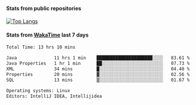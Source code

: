 #### Stats from public repositories

[![Top Langs](https://github-readme-stats.vercel.app/api/top-langs/?username=hyoghurt&layout=compact&exclude_repo=multiserver,docker_compose&langs_count=6)](https://github.com/anuraghazra/github-readme-stats)

#### Stats from [WakaTime](https://wakatime.com/@hyoghurt) last 7 days
<!--START_SECTION:waka-->

```txt
Total Time: 13 hrs 10 mins

Java              11 hrs 1 min    █████████████████████░░░░   83.61 %
Java Properties   1 hr 1 min      ██░░░░░░░░░░░░░░░░░░░░░░░   07.73 %
XML               34 mins         █░░░░░░░░░░░░░░░░░░░░░░░░   04.40 %
Properties        20 mins         ▓░░░░░░░░░░░░░░░░░░░░░░░░   02.56 %
SQL               13 mins         ▒░░░░░░░░░░░░░░░░░░░░░░░░   01.67 %

Operating systems: Linux
Editors: IntelliJ IDEA, Intellijidea
```

<!--END_SECTION:waka-->
